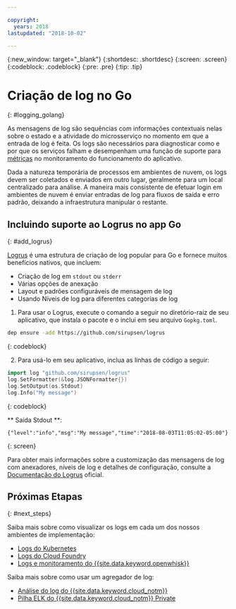 ```yaml
---

copyright:
  years: 2018
lastupdated: "2018-10-02"

---
```


{:new_window: target="_blank"}
{:shortdesc: .shortdesc}
{:screen: .screen}
{:codeblock: .codeblock}
{:pre: .pre}
{:tip: .tip}

# Criação de log no Go
{: #logging_golang}

As mensagens de log são sequências com informações contextuais nelas sobre o estado e a atividade do microsserviço no momento em que a entrada de log é feita. Os logs são necessários para diagnosticar como e por que os serviços falham e desempenham uma função de suporte para [métricas](appmetrics.html) no monitoramento do funcionamento do aplicativo.

Dada a natureza temporária de processos em ambientes de nuvem, os logs devem ser coletados e enviados em outro lugar, geralmente para um local centralizado para análise. A maneira mais consistente de efetuar login em ambientes de nuvem é enviar entradas de log para fluxos de saída e erro padrão, deixando a infraestrutura manipular o restante.

## Incluindo suporte ao Logrus no app Go
{: #add_logrus}

[Logrus](https://github.com/sirupsen/logrus) é uma estrutura de criação de log popular para Go e fornece muitos benefícios nativos, que incluem: 
 * Criação de log em `stdout` ou `stderr`
 * Várias opções de anexação
 * Layout e padrões configuráveis de mensagem de log
 * Usando Níveis de log para diferentes categorias de log

1. Para usar o Logrus, execute o comando a seguir no diretório-raiz de seu aplicativo, que instala o pacote e o inclui em seu arquivo `Gopkg.toml`.
  ```bash
  dep ensure -add https://github.com/sirupsen/logrus
  ```
  {: codeblock}

2. Para usá-lo em seu aplicativo, inclua as linhas de código a seguir:
  ```go
  import log "github.com/sirupsen/logrus"
  log.SetFormatter(&log.JSONFormatter{})
  log.SetOutput(os.Stdout)
  log.Info("My message")
  ```
  {: codeblock}

  ** Saída Stdout **:
  ```
  {"level":"info","msg":"My message","time":"2018-08-03T11:05:02-05:00"}
  ```
  {: screen}

Para obter mais informações sobre a customização das mensagens de log com anexadores, níveis de log e detalhes de configuração, consulte a [Documentação do Logrus](https://godoc.org/gopkg.in/Sirupsen/logrus.v0) oficial.

## Próximas Etapas
{: #next_steps}

Saiba mais sobre como visualizar os logs em cada um dos nossos ambientes de implementação:
* [Logs do Kubernetes](https://kubernetes.io/docs/concepts/cluster-administration/logging/)
* [Logs do Cloud Foundry](https://console.bluemix.net/docs/cli/reference/bluemix_cli/bx_cli.html#ibmcloud_app_logs)
* [Logs e monitoramento do {{site.data.keyword.openwhisk}}](https://console.bluemix.net/docs/openwhisk/openwhisk_logs.html#openwhisk_logs)

Saiba mais sobre como usar um agregador de log:
* [Análise do log do {{site.data.keyword.cloud_notm}}](https://console.bluemix.net/docs/services/CloudLogAnalysis/log_analysis_ov.html#log_analysis_ov)
* [Pilha ELK do {{site.data.keyword.cloud_notm}} Private](https://www.ibm.com/support/knowledgecenter/en/SSBS6K_2.1.0.2/manage_metrics/logging_elk.html)
